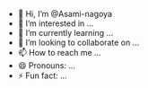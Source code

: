 - 👋 Hi, I’m @Asami-nagoya
- 👀 I’m interested in ...
- 🌱 I’m currently learning ...
- 💞️ I’m looking to collaborate on ...
- 📫 How to reach me ...
- 😄 Pronouns: ...
- ⚡ Fun fact: ...

<!---
Asami-nagoya/Asami-nagoya is a ✨ special ✨ repository because its `README.md` (this file) appears on your GitHub profile.
You can click the Preview link to take a look at your changes.
--->
